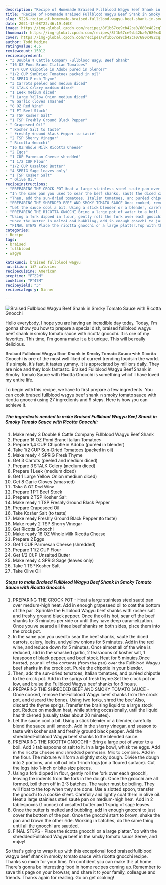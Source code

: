 ```yaml
---
description: "Recipe of Homemade Braised Fullblood Wagyu Beef Shank in Smoky Tomato Sauce with Ricotta Gnocchi"
title: "Recipe of Homemade Braised Fullblood Wagyu Beef Shank in Smoky Tomato Sauce with Ricotta Gnocchi"
slug: 5226-recipe-of-homemade-braised-fullblood-wagyu-beef-shank-in-smoky-tomato-sauce-with-ricotta-gnocchi
date: 2021-12-08T22:46:19.460Z
image: https://img-global.cpcdn.com/recipes/8f1b67ce9cb42ba0/680x482cq70/braised-fullblood-wagyu-beef-shank-in-smoky-tomato-sauce-with-ricotta-gnocchi-recipe-main-photo.jpg
thumbnail: https://img-global.cpcdn.com/recipes/8f1b67ce9cb42ba0/680x482cq70/braised-fullblood-wagyu-beef-shank-in-smoky-tomato-sauce-with-ricotta-gnocchi-recipe-main-photo.jpg
cover: https://img-global.cpcdn.com/recipes/8f1b67ce9cb42ba0/680x482cq70/braised-fullblood-wagyu-beef-shank-in-smoky-tomato-sauce-with-ricotta-gnocchi-recipe-main-photo.jpg
author: Todd Medina
ratingvalue: 4.6
reviewcount: 15012
recipeingredient:
- "3 Double 8 Cattle Company Fullblood Wagyu Beef Shank"
- "16 OZ Pomi Brand Italian Tomatoes"
- "1/4 CUP Chipotle in Adobo pured in blender"
- "1/2 CUP SunDried Tomatoes packed in oil"
- "4 SPRIG Fresh Thyme"
- "3 Carrots peeled and medium diced"
- "3 STALK Celery medium diced"
- "1 Leek medium diced"
- "1 Large Yellow Onion medium diced"
- "8 Garlic Cloves smashed"
- "8 OZ Red Wine"
- "1 PT Beef Stock"
- "2 TSP Kosher Salt"
- "1 TSP Freshly Ground Black Pepper"
- " Grapeseed Oil"
- " Kosher Salt to taste"
- " Freshly Ground Black Pepper to taste"
- "2 TSP Sherry Vinegar"
- " Ricotta Gnocchi"
- "16 OZ Whole Milk Ricotta Cheese"
- "2 Eggs"
- "1 CUP Parmesan Cheese shredded"
- "1 1/2 CUP Flour"
- "1/2 CUP Unsalted Butter"
- "4 SPRIG Sage leaves only"
- "1 TSP Kosher Salt"
- " Olive Oil"
recipeinstructions:
- "PREPARING THE CROCK POT Heat a large stainless steel sauté pan over medium-high heat. Add in enough grapeseed oil to coat the bottom of the pan. Sprinkle the Fullblood Wagyu beef shanks with kosher salt and freshly ground black pepper. Once the oil is hot, sear off the beef shanks for 3 minutes per side or until they have deep caramelization. Once you’ve seared all three beef shanks on both sides, place them into the crock pot."
- "In the same pan you used to sear the beef shanks, sauté the diced carrots, celery, leeks, and yellow onions for 5 minutes. Add in the red wine, and reduce down for 5 minutes. Once almost all of the wine is reduced, add in the smashed garlic, 2 teaspoons of kosher salt, 1 teaspoon of black pepper, and beef stock. Heat for 5 minutes.Once heated, pour all of the contents (from the pan) over the Fullblood Wagyu beef shanks in the crock pot. Purée the chipotle in your blender."
- "Then, add the sun-dried tomatoes, Italian tomatoes, and puréed chipotle to the crock pot. Add in the sprigs of fresh thyme.Set the crock pot on low, and braise the Fullblood Wagyu beef shanks for 8 hours."
- "PREPARING THE SHREDDED BEEF AND SMOKY TOMATO SAUCE Once cooked, remove the Fullblood Wagyu beef shanks from the crock pot, and discard the bones. Using two forks, shred the beef.Also, discard the thyme sprigs. Transfer the braising liquid to a large stock pot. Reduce on medium heat, while stirring occasionally, until the liquid has thickened (usually takes about 20 minutes)."
- "Let the sauce cool a bit. Using a stick blender or a blender, carefully blend the sauce until smooth. Add in the sherry vinegar, and season to taste with kosher salt and freshly ground black pepper. Add the shredded Fullblood Wagyu beef shanks to the blended sauce."
- "PREPARING THE RICOTTA GNOCCHI Bring a large pot of water to a boil. Add 3 tablespoons of salt to it. In a large bowl, whisk the eggs. Add in the ricotta cheese and shredded parmesan. Mix to combine. Add in the flour. The mixture will form a slightly sticky dough. Divide the dough into 2 portions, and roll out into 1-inch logs (on a floured surface). Cut the logs into 1-inch or bite-size pieces."
- "Using a fork dipped in flour, gently roll the fork over each gnocchi, leaving the indents from the fork in the dough. Once the gnocchi are all formed, boil them off in 2-3 batches. The water must be boiling. They will float to the top when they are done. Use a slotted spoon, transfer the gnocchi to a cookie sheet. Carefully and lightly coat them in olive oil. Heat a large stainless steel sauté pan on medium-high heat. Add in 2 tablespoons (1 ounce) of unsalted butter and 1 sprig of sage leaves."
- "Once the butter is melted and bubbling, add in enough gnocchi to just cover the bottom of the pan. Once the gnocchi start to brown, shake the pan and brown the other side. Working in batches, do the same thing until all the gnocchi are sautéed."
- "FINAL STEPS Place the ricotta gnocchi on a large platter.Top with the shredded Fullblood Wagyu beef in the smoky tomato sauce.Serve, and enjoy!"
categories:
- Recipe
tags:
- braised
- fullblood
- wagyu

katakunci: braised fullblood wagyu 
nutrition: 157 calories
recipecuisine: American
preptime: "PT22M"
cooktime: "PT47M"
recipeyield: "3"
recipecategory: Dinner

---
```



![Braised Fullblood Wagyu Beef Shank in Smoky Tomato Sauce with Ricotta Gnocchi](https://img-global.cpcdn.com/recipes/8f1b67ce9cb42ba0/680x482cq70/braised-fullblood-wagyu-beef-shank-in-smoky-tomato-sauce-with-ricotta-gnocchi-recipe-main-photo.jpg)

Hello everybody, I hope you are having an incredible day today. Today, I'm gonna show you how to prepare a special dish, braised fullblood wagyu beef shank in smoky tomato sauce with ricotta gnocchi. It is one of my favorites. This time, I'm gonna make it a bit unique. This will be really delicious.



Braised Fullblood Wagyu Beef Shank in Smoky Tomato Sauce with Ricotta Gnocchi is one of the most well liked of current trending foods in the world. It's simple, it's fast, it tastes yummy. It is appreciated by millions daily. They are nice and they look fantastic. Braised Fullblood Wagyu Beef Shank in Smoky Tomato Sauce with Ricotta Gnocchi is something which I have loved my entire life.


To begin with this recipe, we have to first prepare a few ingredients. You can cook braised fullblood wagyu beef shank in smoky tomato sauce with ricotta gnocchi using 27 ingredients and 9 steps. Here is how you can achieve it.

<!--inarticleads1-->

##### The ingredients needed to make Braised Fullblood Wagyu Beef Shank in Smoky Tomato Sauce with Ricotta Gnocchi:

1. Make ready 3 Double 8 Cattle Company Fullblood Wagyu Beef Shank
1. Prepare 16 OZ Pomi Brand Italian Tomatoes
1. Prepare 1/4 CUP Chipotle in Adobo (puréed in blender)
1. Take 1/2 CUP Sun-Dried Tomatoes (packed in oil)
1. Make ready 4 SPRIG Fresh Thyme
1. Get 3 Carrots (peeled and medium diced)
1. Prepare 3 STALK Celery (medium diced)
1. Prepare 1 Leek (medium diced)
1. Get 1 Large Yellow Onion (medium diced)
1. Get 8 Garlic Cloves (smashed)
1. Take 8 OZ Red Wine
1. Prepare 1 PT Beef Stock
1. Prepare 2 TSP Kosher Salt
1. Make ready 1 TSP Freshly Ground Black Pepper
1. Prepare  Grapeseed Oil
1. Take  Kosher Salt (to taste)
1. Make ready  Freshly Ground Black Pepper (to taste)
1. Make ready 2 TSP Sherry Vinegar
1. Get  Ricotta Gnocchi
1. Make ready 16 OZ Whole Milk Ricotta Cheese
1. Prepare 2 Eggs
1. Get 1 CUP Parmesan Cheese (shredded)
1. Prepare 1 1/2 CUP Flour
1. Get 1/2 CUP Unsalted Butter
1. Make ready 4 SPRIG Sage (leaves only)
1. Take 1 TSP Kosher Salt
1. Take  Olive Oil




<!--inarticleads2-->

##### Steps to make Braised Fullblood Wagyu Beef Shank in Smoky Tomato Sauce with Ricotta Gnocchi:

1. PREPARING THE CROCK POT - Heat a large stainless steel sauté pan over medium-high heat. Add in enough grapeseed oil to coat the bottom of the pan. Sprinkle the Fullblood Wagyu beef shanks with kosher salt and freshly ground black pepper. Once the oil is hot, sear off the beef shanks for 3 minutes per side or until they have deep caramelization. Once you’ve seared all three beef shanks on both sides, place them into the crock pot.
1. In the same pan you used to sear the beef shanks, sauté the diced carrots, celery, leeks, and yellow onions for 5 minutes. Add in the red wine, and reduce down for 5 minutes. Once almost all of the wine is reduced, add in the smashed garlic, 2 teaspoons of kosher salt, 1 teaspoon of black pepper, and beef stock. Heat for 5 minutes.Once heated, pour all of the contents (from the pan) over the Fullblood Wagyu beef shanks in the crock pot. Purée the chipotle in your blender.
1. Then, add the sun-dried tomatoes, Italian tomatoes, and puréed chipotle to the crock pot. Add in the sprigs of fresh thyme.Set the crock pot on low, and braise the Fullblood Wagyu beef shanks for 8 hours.
1. PREPARING THE SHREDDED BEEF AND SMOKY TOMATO SAUCE - Once cooked, remove the Fullblood Wagyu beef shanks from the crock pot, and discard the bones. Using two forks, shred the beef.Also, discard the thyme sprigs. Transfer the braising liquid to a large stock pot. Reduce on medium heat, while stirring occasionally, until the liquid has thickened (usually takes about 20 minutes).
1. Let the sauce cool a bit. Using a stick blender or a blender, carefully blend the sauce until smooth. Add in the sherry vinegar, and season to taste with kosher salt and freshly ground black pepper. Add the shredded Fullblood Wagyu beef shanks to the blended sauce.
1. PREPARING THE RICOTTA GNOCCHI - Bring a large pot of water to a boil. Add 3 tablespoons of salt to it. In a large bowl, whisk the eggs. Add in the ricotta cheese and shredded parmesan. Mix to combine. Add in the flour. The mixture will form a slightly sticky dough. Divide the dough into 2 portions, and roll out into 1-inch logs (on a floured surface). Cut the logs into 1-inch or bite-size pieces.
1. Using a fork dipped in flour, gently roll the fork over each gnocchi, leaving the indents from the fork in the dough. Once the gnocchi are all formed, boil them off in 2-3 batches. The water must be boiling. They will float to the top when they are done. Use a slotted spoon, transfer the gnocchi to a cookie sheet. Carefully and lightly coat them in olive oil. Heat a large stainless steel sauté pan on medium-high heat. Add in 2 tablespoons (1 ounce) of unsalted butter and 1 sprig of sage leaves.
1. Once the butter is melted and bubbling, add in enough gnocchi to just cover the bottom of the pan. Once the gnocchi start to brown, shake the pan and brown the other side. Working in batches, do the same thing until all the gnocchi are sautéed.
1. FINAL STEPS - Place the ricotta gnocchi on a large platter.Top with the shredded Fullblood Wagyu beef in the smoky tomato sauce.Serve, and enjoy!




So that's going to wrap it up with this exceptional food braised fullblood wagyu beef shank in smoky tomato sauce with ricotta gnocchi recipe. Thanks so much for your time. I'm confident you can make this at home. There's gonna be interesting food in home recipes coming up. Remember to save this page on your browser, and share it to your family, colleague and friends. Thanks again for reading. Go on get cooking!
